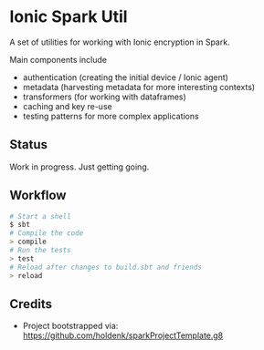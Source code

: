 # Ionic Spark Util

A set of utilities for working with Ionic encryption in Spark.

Main components include

* authentication (creating the initial device / Ionic agent)
* metadata (harvesting metadata for more interesting contexts)
* transformers (for working with dataframes)
* caching and key re-use
* testing patterns for more complex applications

## Status

Work in progress. Just getting going.

## Workflow

```bash
# Start a shell
$ sbt
# Compile the code
> compile
# Run the tests
> test
# Reload after changes to build.sbt and friends
> reload
```

## Credits

* Project bootstrapped via: https://github.com/holdenk/sparkProjectTemplate.g8


